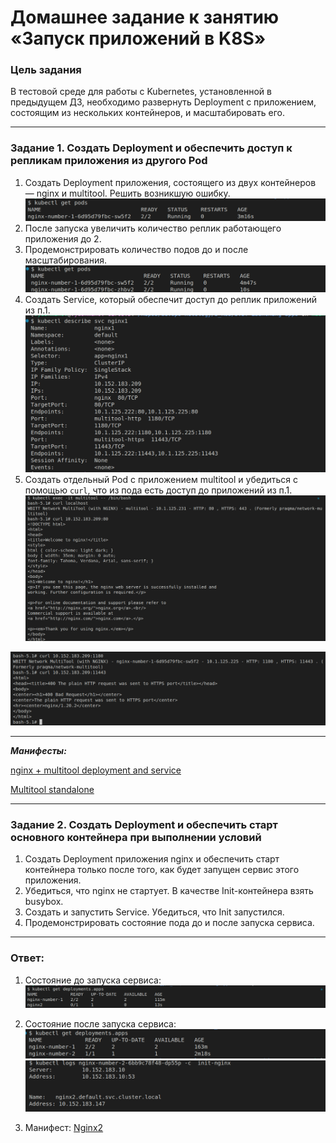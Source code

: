 # Домашнее задание к занятию «Запуск приложений в K8S»

### Цель задания

В тестовой среде для работы с Kubernetes, установленной в предыдущем ДЗ, необходимо развернуть Deployment с приложением, состоящим из нескольких контейнеров, и масштабировать его.

------

### Задание 1. Создать Deployment и обеспечить доступ к репликам приложения из другого Pod

1. Создать Deployment приложения, состоящего из двух контейнеров — nginx и multitool. Решить возникшую ошибку.
![Before scaling](img/image.png)
2. После запуска увеличить количество реплик работающего приложения до 2.
3. Продемонстрировать количество подов до и после масштабирования.
![After scaling](img/image-1.png)
4. Создать Service, который обеспечит доступ до реплик приложений из п.1.
![Service](img/image-2.png)
5. Создать отдельный Pod с приложением multitool и убедиться с помощью `curl`, что из пода есть доступ до приложений из п.1.
![Nginx access](img/image-3.png)

![Mutlitool access](img/image-4.png)

------

<i><b>Манифесты:</b></i>

[nginx + multitool deployment and service](nginx1.yaml)

[Multitool standalone](multitool.yaml)

------

### Задание 2. Создать Deployment и обеспечить старт основного контейнера при выполнении условий

1. Создать Deployment приложения nginx и обеспечить старт контейнера только после того, как будет запущен сервис этого приложения.
2. Убедиться, что nginx не стартует. В качестве Init-контейнера взять busybox.
3. Создать и запустить Service. Убедиться, что Init запустился.
4. Продемонстрировать состояние пода до и после запуска сервиса.

------

### Ответ:

1. Состояние до запуска сервиса:
![Before service](img/image-5.png)

2. Состояние после запуска сервиса:
![After service](img/image-6.png)
![After service](img/image-6-1.png)
3. Манифест:
[Nginx2](nginx2.yaml)